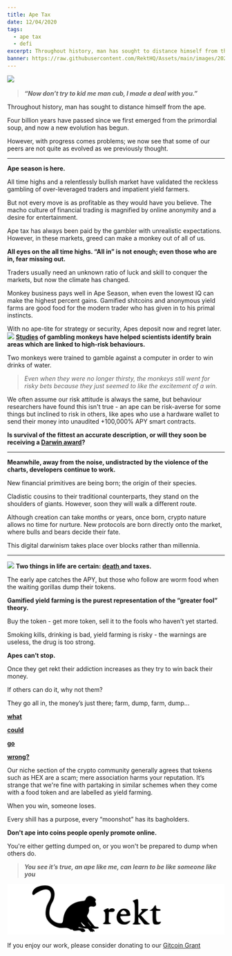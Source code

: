 ```yaml
---
title: Ape Tax
date: 12/04/2020
tags:
  - ape tax
  - defi
excerpt: Throughout history, man has sought to distance himself from the ape.  Four billion years have passed since we first emerged from the primordial soup, and now a new evolution has begun.
banner: https://raw.githubusercontent.com/RektHQ/Assets/main/images/2020/12/bwparliament.jpg
---
```


![](https://raw.githubusercontent.com/RektHQ/Assets/main/images/2020/12/bwparliament.jpg)

> **_“Now don’t try to kid me man cub, I made a deal with you.”_**

Throughout history, man has sought to distance himself from the ape.

Four billion years have passed since we first emerged from the primordial soup, and now a new evolution has begun.

However, with progress comes problems; we now see that some of our peers are not quite as evolved as we previously thought.

---

**Ape season is here.**

All time highs and a relentlessly bullish market have validated the reckless gambling of over-leveraged traders and impatient yield farmers.

But not every move is as profitable as they would have you believe. The macho culture of financial trading is magnified by online anonymity and a desire for entertainment.

Ape tax has always been paid by the gambler with unrealistic expectations. However, in these markets, greed can make a monkey out of all of us.

**All eyes on the all time highs. “All in” is not enough; even those who are in, fear missing out.**

Traders usually need an unknown ratio of luck and skill to conquer the markets, but now the climate has changed.

Monkey business pays well in Ape Season, when even the lowest IQ can make the highest percent gains. Gamified shitcoins and anonymous yield farms are good food for the modern trader who has given in to his primal instincts.

With no ape-tite for strategy or security, Apes deposit now and regret later.
![](https://lh4.googleusercontent.com/oXG8yK46vupWq3fECYUiRTK7kIU-lXzE8mDlykc9gU1pHC9Uw3kCzXIaURVwjmiKOsufrzRvn9aYTFn-ycNKaIpbi9uDKPGjyYYkuI3HvF8teTrC-e-3YyKNOP3__YxA87MiiG30)
**[Studies](https://www.sciencedaily.com/releases/2018/09/180920161036.htm) of gambling monkeys have helped scientists identify brain areas which are linked to high-risk behaviours.**

Two monkeys were trained to gamble against a computer in order to win drinks of water.

> _Even when they were no longer thirsty, the monkeys still went for risky bets because they just seemed to like the excitement of a win._

We often assume our risk attitude is always the same, but behaviour researchers have found this isn't true - an ape can be risk-averse for some things but inclined to risk in others, like apes who use a hardware wallet to send their money into unaudited +100,000% APY smart contracts.

**Is survival of the fittest an accurate description, or will they soon be receiving a [Darwin award](https://darwinawards.com/)?**


---

**Meanwhile, away from the noise, undistracted by the violence of the charts, developers continue to work.**

New financial primitives are being born; the origin of their species.

Cladistic cousins to their traditional counterparts, they stand on the shoulders of giants. However, soon they will walk a different route.

Although creation can take months or years, once born, crypto nature allows no time for nurture. New protocols are born directly onto the market, where bulls and bears decide their fate.

This digital darwinism takes place over blocks rather than millennia.

---

![](https://lh5.googleusercontent.com/OF64_mUYLjjiTqso5ykrEg8vql6FfBvjsAC0HEGBtOXR-nRIvivn_VDeEREinscPMZcBpv6pSgQ9G_YG9LbyHy74eCkrhcpPyPm7_sOqIFQ8vlDxaGp_3Srk6BWzNOc1DEPPTvbl)
**Two things in life are certain: [death ](/deathbed-confessions-c3pr/)and taxes.**

The early ape catches the APY, but those who follow are worm food when the waiting gorillas dump their tokens.

**Gamified yield farming is the purest representation of the “greater fool” theory.**

Buy the token - get more token, sell it to the fools who haven’t yet started.

Smoking kills, drinking is bad, yield farming is risky - the warnings are useless, the drug is too strong.

**Apes can’t stop.**

Once they get rekt their addiction increases as they try to win back their money.

If others can do it, why not them?

They go all in, the money’s just there; farm, dump, farm, dump...

**[what](/deathbed-confessions-c3pr/)**

**[could ](/value-defi-rekt/)**

**[go](/pickle-finance-rekt/)**

**[wrong?](/harvest-finance-rekt/)**

Our niche section of the crypto community generally agrees that tokens such as HEX are a scam; mere association harms your reputation. It’s strange that we're fine with partaking in similar schemes when they come with a food token and are labelled as yield farming.

When you win, someone loses.

Every shill has a purpose, every “moonshot” has its bagholders.

**Don't ape into coins people openly promote online.**

You're either getting dumped on, or you won't be prepared to dump when others do.

> **_You see it’s true, an ape like me, can learn to be like someone like you_**

![](https://raw.githubusercontent.com/RektHQ/Assets/main/images/2021/12/apetaxyoutube-conc.png)

If you enjoy our work, please consider donating to our [Gitcoin Grant](https://gitcoin.co/grants/1632/rekt-the-dark-web-of-defi-journalis)

